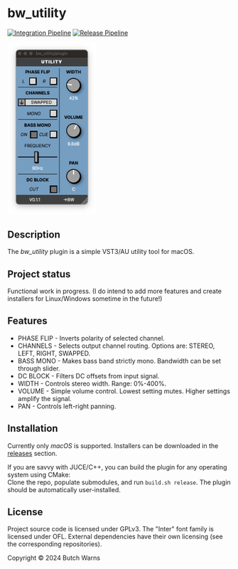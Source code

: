 # bw_utility

[![Integration Pipeline](https://github.com/butchwarns/bw_utility/actions/workflows/integrate.yaml/badge.svg)](https://github.com/butchwarns/bw_utility/actions/workflows/integrate.yaml)
[![Release Pipeline](https://github.com/butchwarns/bw_utility/actions/workflows/release.yaml/badge.svg)](https://github.com/butchwarns/bw_utility/actions/workflows/release.yaml)

<img src='/images/bw_utility-v_0_1_1.jpg' width='200' alt="bw_utility v0.1.1 user interface">

## Description
The *bw_utility* plugin is a simple VST3/AU utility tool for macOS.

## Project status
Functional work in progress. (I do intend to add more features and create installers for Linux/Windows sometime in the future!)

## Features
- PHASE FLIP - Inverts polarity of selected channel.
- CHANNELS - Selects output channel routing. Options are: STEREO, LEFT, RIGHT, SWAPPED.
- BASS MONO - Makes bass band strictly mono. Bandwidth can be set through slider.
- DC BLOCK - Filters DC offsets from input signal.
- WIDTH - Controls stereo width. Range: 0%-400%.
- VOLUME - Simple volume control. Lowest setting mutes. Higher settings amplify the signal.
- PAN - Controls left-right panning.
  
## Installation
Currently only _macOS_ is supported. Installers can be downloaded in the [releases](https://github.com/butchwarns/bw_utility/releases) section.

If you are savvy with JUCE/C++, you can build the plugin for any operating system using CMake:  
Clone the repo, populate submodules, and run `build.sh release`. The plugin should be automatically user-installed.

## License
Project source code is licensed under GPLv3. The "Inter" font family is licensed under OFL.
External dependencies have their own licensing (see the corresponding repositories).

Copyright © 2024 Butch Warns
